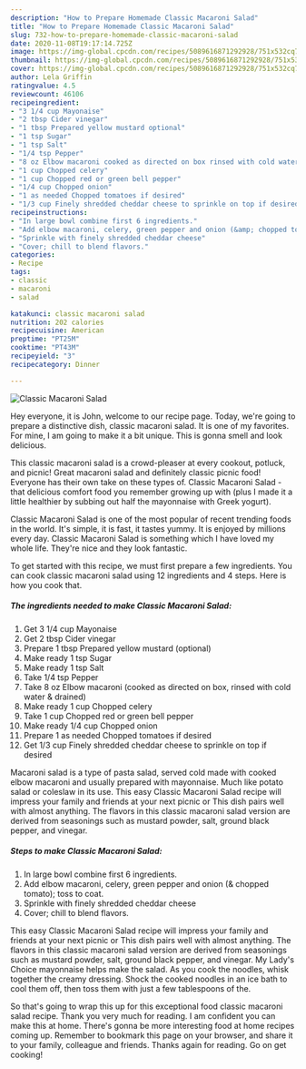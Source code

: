 ```yaml
---
description: "How to Prepare Homemade Classic Macaroni Salad"
title: "How to Prepare Homemade Classic Macaroni Salad"
slug: 732-how-to-prepare-homemade-classic-macaroni-salad
date: 2020-11-08T19:17:14.725Z
image: https://img-global.cpcdn.com/recipes/5089616871292928/751x532cq70/classic-macaroni-salad-recipe-main-photo.jpg
thumbnail: https://img-global.cpcdn.com/recipes/5089616871292928/751x532cq70/classic-macaroni-salad-recipe-main-photo.jpg
cover: https://img-global.cpcdn.com/recipes/5089616871292928/751x532cq70/classic-macaroni-salad-recipe-main-photo.jpg
author: Lela Griffin
ratingvalue: 4.5
reviewcount: 46106
recipeingredient:
- "3 1/4 cup Mayonaise"
- "2 tbsp Cider vinegar"
- "1 tbsp Prepared yellow mustard optional"
- "1 tsp Sugar"
- "1 tsp Salt"
- "1/4 tsp Pepper"
- "8 oz Elbow macaroni cooked as directed on box rinsed with cold water  drained"
- "1 cup Chopped celery"
- "1 cup Chopped red or green bell pepper"
- "1/4 cup Chopped onion"
- "1 as needed Chopped tomatoes if desired"
- "1/3 cup Finely shredded cheddar cheese to sprinkle on top if desired"
recipeinstructions:
- "In large bowl combine first 6 ingredients."
- "Add elbow macaroni, celery, green pepper and onion (&amp; chopped tomato); toss to coat."
- "Sprinkle with finely shredded cheddar cheese"
- "Cover; chill to blend flavors."
categories:
- Recipe
tags:
- classic
- macaroni
- salad

katakunci: classic macaroni salad 
nutrition: 202 calories
recipecuisine: American
preptime: "PT25M"
cooktime: "PT43M"
recipeyield: "3"
recipecategory: Dinner

---
```



![Classic Macaroni Salad](https://img-global.cpcdn.com/recipes/5089616871292928/751x532cq70/classic-macaroni-salad-recipe-main-photo.jpg)

Hey everyone, it is John, welcome to our recipe page. Today, we're going to prepare a distinctive dish, classic macaroni salad. It is one of my favorites. For mine, I am going to make it a bit unique. This is gonna smell and look delicious.

This classic macaroni salad is a crowd-pleaser at every cookout, potluck, and picnic! Great macaroni salad and definitely classic picnic food! Everyone has their own take on these types of. Classic Macaroni Salad - that delicious comfort food you remember growing up with (plus I made it a little healthier by subbing out half the mayonnaise with Greek yogurt).

Classic Macaroni Salad is one of the most popular of recent trending foods in the world. It's simple, it is fast, it tastes yummy. It is enjoyed by millions every day. Classic Macaroni Salad is something which I have loved my whole life. They're nice and they look fantastic.


To get started with this recipe, we must first prepare a few ingredients. You can cook classic macaroni salad using 12 ingredients and 4 steps. Here is how you cook that.

<!--inarticleads1-->

##### The ingredients needed to make Classic Macaroni Salad:

1. Get 3 1/4 cup Mayonaise
1. Get 2 tbsp Cider vinegar
1. Prepare 1 tbsp Prepared yellow mustard (optional)
1. Make ready 1 tsp Sugar
1. Make ready 1 tsp Salt
1. Take 1/4 tsp Pepper
1. Take 8 oz Elbow macaroni (cooked as directed on box, rinsed with cold water &amp; drained)
1. Make ready 1 cup Chopped celery
1. Take 1 cup Chopped red or green bell pepper
1. Make ready 1/4 cup Chopped onion
1. Prepare 1 as needed Chopped tomatoes if desired
1. Get 1/3 cup Finely shredded cheddar cheese to sprinkle on top if desired


Macaroni salad is a type of pasta salad, served cold made with cooked elbow macaroni and usually prepared with mayonnaise. Much like potato salad or coleslaw in its use. This easy Classic Macaroni Salad recipe will impress your family and friends at your next picnic or This dish pairs well with almost anything. The flavors in this classic macaroni salad version are derived from seasonings such as mustard powder, salt, ground black pepper, and vinegar. 

<!--inarticleads2-->

##### Steps to make Classic Macaroni Salad:

1. In large bowl combine first 6 ingredients.
1. Add elbow macaroni, celery, green pepper and onion (&amp; chopped tomato); toss to coat.
1. Sprinkle with finely shredded cheddar cheese
1. Cover; chill to blend flavors.


This easy Classic Macaroni Salad recipe will impress your family and friends at your next picnic or This dish pairs well with almost anything. The flavors in this classic macaroni salad version are derived from seasonings such as mustard powder, salt, ground black pepper, and vinegar. My Lady&#39;s Choice mayonnaise helps make the salad. As you cook the noodles, whisk together the creamy dressing. Shock the cooked noodles in an ice bath to cool them off, then toss them with just a few tablespoons of the. 

So that's going to wrap this up for this exceptional food classic macaroni salad recipe. Thank you very much for reading. I am confident you can make this at home. There's gonna be more interesting food at home recipes coming up. Remember to bookmark this page on your browser, and share it to your family, colleague and friends. Thanks again for reading. Go on get cooking!
